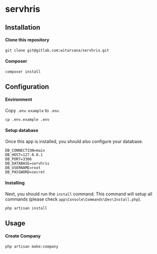 # servhris
 
 ## Installation
 
 #### Clone this repository

```cli
git clone git@gitlab.com:witarsana/servhris.git
```

#### Composer

```cli
composer install 	
```

## Configuration

#### Environment

Copy `.env.example` to `.env`.

```cli
cp .env.example .env
```

#### Setup database

Once this app is installed, you should also configure your database.

```
DB_CONNECTION=main
DB_HOST=127.0.0.1
DB_PORT=3306
DB_DATABASE=servhris
DB_USERNAME=root
DB_PASSWORD=secret
```


#### Installing

Next, you should run the `install` command. This command will setup all commands (please check `app\Console\Commands\Dev\Install.php`).

```cli
php artisan install
```


## Usage

#### Create Company

```cli
php artisan make:company
```
